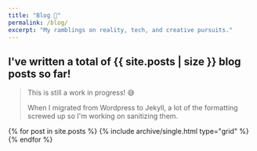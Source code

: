 ```yaml
---
title: "Blog 📝️"
permalink: /blog/
excerpt: "My ramblings on reality, tech, and creative pursuits."
---
```


## I've written a total of {{ site.posts | size }} blog posts so far!

> This is still a work in progress! 😅
>
> When I migrated from Wordpress to Jekyll, a lot of the formatting screwed up so I'm working on sanitizing them.

<div class="grid__wrapper">
    {% for post in site.posts %}
        {% include archive/single.html type="grid" %}
    {% endfor %}
</div>
